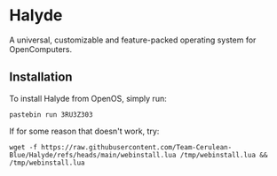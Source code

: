 # Halyde
A universal, customizable and feature-packed operating system for OpenComputers.

## Installation
To install Halyde from OpenOS, simply run:

`pastebin run 3RU3Z303`

If for some reason that doesn't work, try:

`wget -f https://raw.githubusercontent.com/Team-Cerulean-Blue/Halyde/refs/heads/main/webinstall.lua /tmp/webinstall.lua && /tmp/webinstall.lua`
